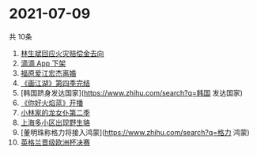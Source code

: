 # 2021-07-09
  共 10条

  <!-- BEGIN -->
  <!-- 最后更新时间:Fri Jul 09 2021 01:55:18 GMT+0000 (Coordinated Universal Time) -->
  1. [林生斌回应火灾赔偿金去向](https://www.zhihu.com/search?q=林生斌)
1. [滴滴 App 下架](https://www.zhihu.com/search?q=滴滴下架)
1. [福原爱江宏杰离婚](https://www.zhihu.com/search?q=福原爱)
1. [《画江湖》第四季完结](https://www.zhihu.com/search?q=画江湖之不良人)
1. [韩国跻身发达国家](https://www.zhihu.com/search?q=韩国 发达国家)
1. [《你好火焰蓝》开播](https://www.zhihu.com/search?q=你好火焰蓝)
1. [小林家的龙女仆第二季](https://www.zhihu.com/search?q=小林家的龙女仆)
1. [上海多小区出现野生貉](https://www.zhihu.com/search?q=野生貉)
1. [董明珠称格力将接入鸿蒙](https://www.zhihu.com/search?q=格力 鸿蒙)
1. [英格兰晋级欧洲杯决赛](https://www.zhihu.com/search?q=英格兰队)
  <!-- END -->
  